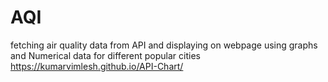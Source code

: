 # AQI
fetching air quality  data from API and displaying on webpage using graphs and Numerical data for different popular cities
https://kumarvimlesh.github.io/API-Chart/

